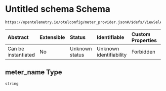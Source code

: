 # Untitled schema Schema

```txt
https://opentelemetry.io/otelconfig/meter_provider.json#/$defs/ViewSelector/properties/meter_name
```



| Abstract            | Extensible | Status         | Identifiable            | Custom Properties | Additional Properties | Access Restrictions | Defined In                                                                     |
| :------------------ | :--------- | :------------- | :---------------------- | :---------------- | :-------------------- | :------------------ | :----------------------------------------------------------------------------- |
| Can be instantiated | No         | Unknown status | Unknown identifiability | Forbidden         | Allowed               | none                | [meter\_provider.json\*](../schema/meter_provider.json "open original schema") |

## meter\_name Type

`string`
